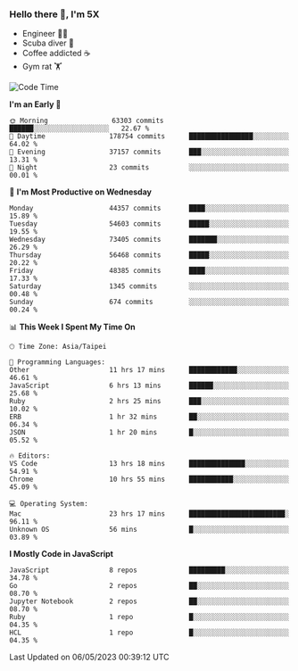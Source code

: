 ### Hello there 👋, I'm 5X

* Engineer 👨‍💻
* Scuba diver 🤿
* Coffee addicted ☕️
* Gym rat 🏋️

<!--START_SECTION:waka-->
![Code Time](http://img.shields.io/badge/Code%20Time-127%20hrs%2034%20mins-blue)

**I'm an Early 🐤** 

```text
🌞 Morning                63303 commits       ██████░░░░░░░░░░░░░░░░░░░   22.67 % 
🌆 Daytime                178754 commits      ████████████████░░░░░░░░░   64.02 % 
🌃 Evening                37157 commits       ███░░░░░░░░░░░░░░░░░░░░░░   13.31 % 
🌙 Night                  23 commits          ░░░░░░░░░░░░░░░░░░░░░░░░░   00.01 % 
```
📅 **I'm Most Productive on Wednesday** 

```text
Monday                   44357 commits       ████░░░░░░░░░░░░░░░░░░░░░   15.89 % 
Tuesday                  54603 commits       █████░░░░░░░░░░░░░░░░░░░░   19.55 % 
Wednesday                73405 commits       ███████░░░░░░░░░░░░░░░░░░   26.29 % 
Thursday                 56468 commits       █████░░░░░░░░░░░░░░░░░░░░   20.22 % 
Friday                   48385 commits       ████░░░░░░░░░░░░░░░░░░░░░   17.33 % 
Saturday                 1345 commits        ░░░░░░░░░░░░░░░░░░░░░░░░░   00.48 % 
Sunday                   674 commits         ░░░░░░░░░░░░░░░░░░░░░░░░░   00.24 % 
```


📊 **This Week I Spent My Time On** 

```text
🕑︎ Time Zone: Asia/Taipei

💬 Programming Languages: 
Other                    11 hrs 17 mins      ████████████░░░░░░░░░░░░░   46.61 % 
JavaScript               6 hrs 13 mins       ██████░░░░░░░░░░░░░░░░░░░   25.68 % 
Ruby                     2 hrs 25 mins       ███░░░░░░░░░░░░░░░░░░░░░░   10.02 % 
ERB                      1 hr 32 mins        ██░░░░░░░░░░░░░░░░░░░░░░░   06.34 % 
JSON                     1 hr 20 mins        █░░░░░░░░░░░░░░░░░░░░░░░░   05.52 % 

🔥 Editors: 
VS Code                  13 hrs 18 mins      ██████████████░░░░░░░░░░░   54.91 % 
Chrome                   10 hrs 55 mins      ███████████░░░░░░░░░░░░░░   45.09 % 

💻 Operating System: 
Mac                      23 hrs 17 mins      ████████████████████████░   96.11 % 
Unknown OS               56 mins             █░░░░░░░░░░░░░░░░░░░░░░░░   03.89 % 
```

**I Mostly Code in JavaScript** 

```text
JavaScript               8 repos             █████████░░░░░░░░░░░░░░░░   34.78 % 
Go                       2 repos             ██░░░░░░░░░░░░░░░░░░░░░░░   08.70 % 
Jupyter Notebook         2 repos             ██░░░░░░░░░░░░░░░░░░░░░░░   08.70 % 
Ruby                     1 repo              █░░░░░░░░░░░░░░░░░░░░░░░░   04.35 % 
HCL                      1 repo              █░░░░░░░░░░░░░░░░░░░░░░░░   04.35 % 
```




 Last Updated on 06/05/2023 00:39:12 UTC
<!--END_SECTION:waka-->
